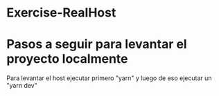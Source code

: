 # Exercise-RealHost
# Pasos a seguir para levantar el proyecto localmente
Para levantar el host ejecutar primero "yarn"
y luego de eso ejecutar un "yarn dev"
